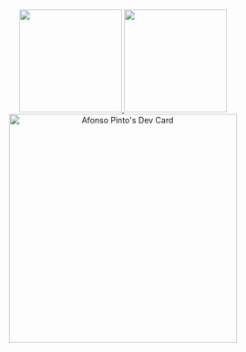 ##
<div align="center">
  <a href="https://github.com/afonsopint0">
  <img height="180em" src="https://github-readme-stats.vercel.app/api?username=afonsopint0&show_icons=true&theme=tokyonight&include_all_commits=true&count_private=true"/>
  <img height="180em" src="https://github-readme-stats.vercel.app/api/top-langs/?username=afonsopint0&layout=compact&langs_count=7&theme=tokyonight"/>
</div>

<div align="center">
  <a href="https://app.daily.dev/afonsopint0"><img src="https://api.daily.dev/devcards/ae2b268d35724d888e19d90ea384eed8.png?r=oub" width="400" alt="Afonso Pinto's Dev Card"/></a>
</div>
